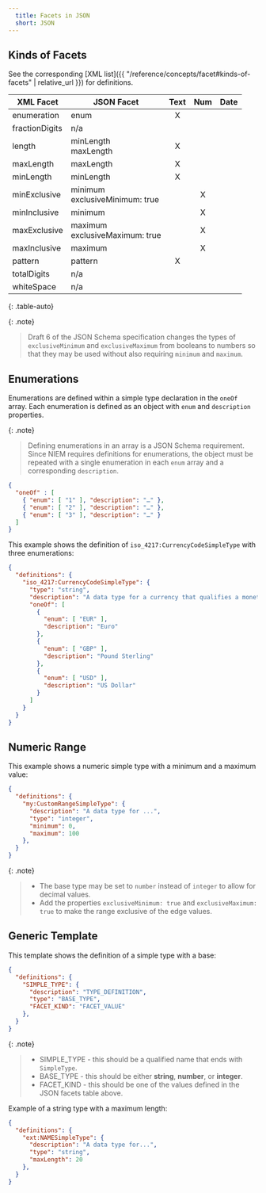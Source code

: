 ```yaml
---
  title: Facets in JSON
  short: JSON
---
```


## Kinds of Facets

See the corresponding [XML list]({{ "/reference/concepts/facet#kinds-of-facets" | relative_url }}) for definitions.

| XML Facet      | JSON Facet | Text | Num | Date |
| -------------- | ---------- |:----:|:---:|:----:|
| enumeration    | enum       |   X  |     |      |
| fractionDigits | n/a        |      |     |      |
| length         | minLength<br>maxLength| X | |  |
| maxLength      | maxLength  |   X  |     |      |
| minLength      | minLength  |   X  |     |      |
| minExclusive   | minimum<br>exclusiveMinimum: true |  | X |   |
| minInclusive   | minimum    |      |  X  |      |
| maxExclusive   | maximum<br>exclusiveMaximum: true |  | X |   |
| maxInclusive   | maximum    |      |  X  |      |
| pattern        | pattern    |   X  |     |      |
| totalDigits    | n/a        |      |     |      |
| whiteSpace     | n/a        |      |     |      |
{: .table-auto}

{: .note}
>Draft 6 of the JSON Schema specification changes the types of `exclusiveMinimum` and `exclusiveMaximum` from booleans to numbers so that they may be used without also requiring `minimum` and `maximum`.

## Enumerations

Enumerations are defined within a simple type declaration in the `oneOf` array.  Each enumeration is defined as an object with `enum` and `description` properties.

{: .note}
> Defining enumerations in an array is a JSON Schema requirement.  Since NIEM requires definitions for enumerations, the object must be repeated with a single enumeration in each `enum` array and a corresponding `description`.

```json
{
  "oneOf" : [
    { "enum": [ "1" ], "description": "…" },
    { "enum": [ "2" ], "description": "…" },
    { "enum": [ "3" ], "description": "…" }
  ]
}
```

This example shows the definition of `iso_4217:CurrencyCodeSimpleType` with three enumerations:

```json
{
  "definitions": {
    "iso_4217:CurrencyCodeSimpleType": {
      "type": "string",
      "description": "A data type for a currency that qualifies a monetary amount.",
      "oneOf": [
        {
          "enum": [ "EUR" ],
          "description": "Euro"
        },
        {
          "enum": [ "GBP" ],
          "description": "Pound Sterling"
        },
        {
          "enum": [ "USD" ],
          "description": "US Dollar"
        }
      ]
    }
  }
}
```

## Numeric Range

This example shows a numeric simple type with a minimum and a maximum value:

```json
{
  "definitions": {
    "my:CustomRangeSimpleType": {
      "description": "A data type for ...",
      "type": "integer",
      "minimum": 0,
      "maximum": 100
    },
  }
}
```

{: .note}
>
>- The base type may be set to `number` instead of `integer` to allow for decimal values.
>- Add the properties `exclusiveMinimum: true` and `exclusiveMaximum: true` to make the range exclusive of the edge values.

## Generic Template

This template shows the definition of a simple type with a base:

```json
{
  "definitions": {
    "SIMPLE_TYPE": {
      "description": "TYPE_DEFINITION",
      "type": "BASE_TYPE",
      "FACET_KIND": "FACET_VALUE"
    },
  }
}
```

{: .note}
>
>- SIMPLE_TYPE - this should be a qualified name that ends with `SimpleType`.
>- BASE_TYPE - this should be either **string**, **number**, or **integer**.
>- FACET_KIND - this should be one of the values defined in the JSON facets table above.

Example of a string type with a maximum length:

```json
{
  "definitions": {
    "ext:NAMESimpleType": {
      "description": "A data type for...",
      "type": "string",
      "maxLength": 20
    },
  }
}
```
